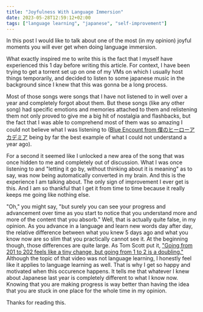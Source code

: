 ```yaml
---
title: "Joyfulness With Language Immersion"
date: 2023-05-28T12:59:12+02:00
tags: ["language learning", "japanese", "self-improvement"]
---
```


In this post I would like to talk about one of the most (in my opinion) joyful
moments you will ever get when doing language immersion. 

What exactly inspired me to write this is the fact that I myself have
experienced this 1 day before writing this article. For context, I have been
trying to get a torrent set up on one of my VMs on which I usually host things
temporarily, and decided to listen to some japanese music in the background
since I knew that this was gonna be a long process.

Most of those songs were songs that I have not listened to in well over a year
and completely forgot about them. But these songs (like any other song) had
specific emotions and memories attached to them and relistening them not only
proved to give me a big hit of nostalgia and flashbacks, but the fact that I
was able to comprehend most of them was so amazing I could not believe what I
was listening to ([Blue Encount from
僕のヒーローアカデミア](https://www.youtube.com/watch?v=VtNgeDxYJzE) being by
far the best example of what I could not understand a year ago).

For a second it seemed like I unlocked a new area of the song that was once
hidden to me and completely out of discussion. What I was once listening to and
"letting it go by, without thinking about it is meaning" as to say, was now
being automatically converted in my brain. And this is the experience I am
talking about. The only sign of improvement I ever get is this. And I am so
thankful that I get it from time to time because it really keeps me going like
nothing else.

"Oh," you might say, "but surely you can see your progress and advancement over
time as you start to notice that you understand more and more of the content
that you absorb." Well, that is actually quite false, in my opinion. As you
advance in a language and learn new words day after day, the relative
difference between what you knew 5 days ago and what you know now are so slim
that you practically cannot see it. At the beginning though, those differences
are quite large. As Tom Scott put it, ["Going from 201 to 202 feels like a tiny
change, but going from 1 to 2 is a
doubling."](https://www.youtube.com/watch?v=h9j89L8eQQk&t=208s) Although the
topic of that video was not language learning, I honestly feel like it applies
to language learning as well. That is why I get so happy and motivated when
this occurence happens. It tells me that whatever I knew about Japanese last
year is completely different to what I know now. Knowing that you are making
progress is way better than having the idea that you are stuck in one place for
the whole time in my opinion. 

Thanks for reading this.
